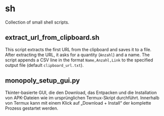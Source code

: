 # sh

Collection of small shell scripts.

## extract_url_from_clipboard.sh

This script extracts the first URL from the clipboard and saves it to a file.
After extracting the URL, it asks for a quantity (`Anzahl`) and a name.
The script appends a CSV line in the format `Name,Anzahl,Link` to the
specified output file (default `clipboard_url.txt`).

## monopoly_setup_gui.py

Tkinter-basierte GUI, die den Download, das Entpacken und die Installation
von APK-Dateien wie im ursprünglichen Termux-Skript durchführt. Innerhalb
von Termux kann mit einem Klick auf „Download + Install“ der komplette
Prozess gestartet werden.
